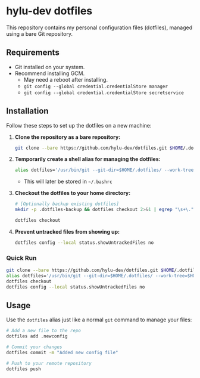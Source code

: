 # hylu-dev dotfiles

This repository contains my personal configuration files (dotfiles), managed using a bare Git repository.

## Requirements

- Git installed on your system.
- Recommend installing GCM.
    - May need a reboot after installing.
    - `git config --global credential.credentialStore manager` 
    - `git config --global credential.credentialStore secretservice` 

## Installation

Follow these steps to set up the dotfiles on a new machine:

1.  **Clone the repository as a bare repository:**
    ```bash
    git clone --bare https://github.com/hylu-dev/dotfiles.git $HOME/.dotfiles
    ```

2.  **Temporarily create a shell alias for managing the dotfiles:**
    ```bash
    alias dotfiles='/usr/bin/git --git-dir=$HOME/.dotfiles/ --work-tree=$HOME'
    ```
    - This will later be stored in `~/.bashrc`

3.  **Checkout the dotfiles to your home directory:**
    ```bash
    # [Optionally backup existing dotfiles]
    mkdir -p .dotfiles-backup && dotfiles checkout 2>&1 | egrep "\s+\." | awk {'print $1'} | xargs -I{} mv {} .dotfiles-backup/`
    ```
    
    ```bash
    dotfiles checkout
    ```

5.  **Prevent untracked files from showing up:**
    ```bash
    dotfiles config --local status.showUntrackedFiles no
    ```
### Quick Run

```bash
git clone --bare https://github.com/hylu-dev/dotfiles.git $HOME/.dotfiles
alias dotfiles='/usr/bin/git --git-dir=$HOME/.dotfiles/ --work-tree=$HOME'
dotfiles checkout
dotfiles config --local status.showUntrackedFiles no
```

## Usage

Use the `dotfiles` alias just like a normal `git` command to manage your files:

```bash
# Add a new file to the repo
dotfiles add .newconfig

# Commit your changes
dotfiles commit -m "Added new config file"

# Push to your remote repository
dotfiles push
